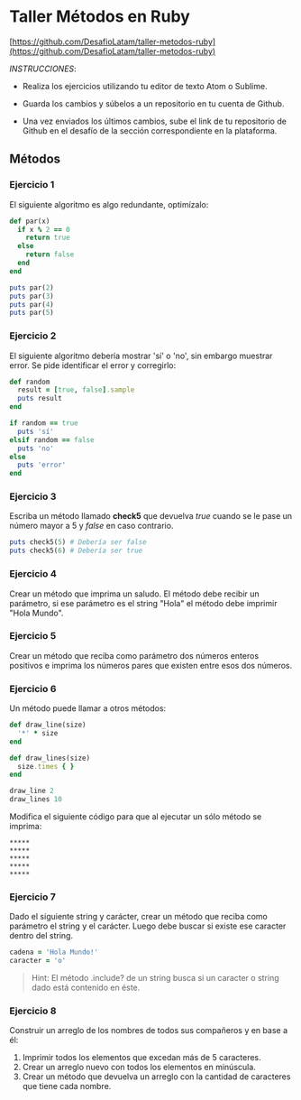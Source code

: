 # Taller Métodos en Ruby

[https://github.com/DesafioLatam/taller-metodos-ruby](https://github.com/DesafioLatam/taller-metodos-ruby)

*INSTRUCCIONES*:

- Realiza los ejercicios utilizando tu editor de texto Atom o Sublime.

- Guarda los cambios y súbelos a un repositorio en tu cuenta de Github.

- Una vez enviados los últimos cambios, sube el link de tu repositorio de Github en el desafío de la sección correspondiente en la plataforma.

## Métodos

### Ejercicio 1
El siguiente algoritmo es algo redundante, optimízalo:

~~~rb
def par(x)
  if x % 2 == 0
    return true
  else
    return false
  end
end

puts par(2)
puts par(3)
puts par(4)
puts par(5)
~~~


### Ejercicio 2
El siguiente algoritmo debería mostrar 'sí' o 'no', sin embargo muestrar error. Se pide identificar el error y corregirlo:

~~~rb
def random
  result = [true, false].sample
  puts result
end

if random == true
  puts 'sí'
elsif random == false
  puts 'no'
else
  puts 'error'
end
~~~

### Ejercicio 3
Escriba un método llamado **check5** que devuelva *true* cuando se le pase un número mayor a 5 y *false* en caso contrario.

~~~rb
puts check5(5) # Debería ser false
puts check5(6) # Debería ser true
~~~

### Ejercicio 4
Crear un método que imprima un saludo. El método debe recibir un parámetro, si ese parámetro es el string "Hola" el método debe imprimir "Hola Mundo".

### Ejercicio 5
Crear un método que reciba como parámetro dos números enteros positivos e imprima los números pares que existen entre esos dos números.

### Ejercicio 6
Un método puede llamar a otros métodos:

~~~rb
def draw_line(size)
  '*' * size
end

def draw_lines(size)
  size.times { }
end

draw_line 2
draw_lines 10
~~~

Modifica el siguiente código para que al ejecutar un sólo método se imprima:

~~~
*****
*****
*****
*****
*****
~~~

### Ejercicio 7
Dado el siguiente string y carácter, crear un método que reciba como parámetro el string y el carácter. Luego debe buscar si existe ese caracter dentro del string.

~~~rb
cadena = 'Hola Mundo!'
caracter = 'o'
~~~

> Hint: El método .include? de un string busca si un caracter o string dado está contenido en éste.

### Ejercicio 8
Construir un arreglo de los nombres de todos sus compañeros y en base a él:

1. Imprimir todos los elementos que excedan más de 5 caracteres.
2. Crear un arreglo nuevo con todos los elementos en minúscula.
3. Crear un método que devuelva un arreglo con la cantidad de caracteres que tiene cada nombre.